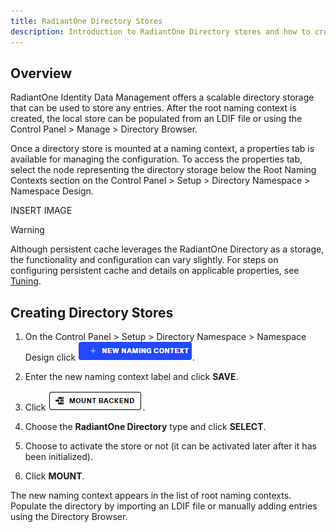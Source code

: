 ```yaml
---
title: RadiantOne Directory Stores
description: Introduction to RadiantOne Directory stores and how to create them. 
---
```


## Overview

RadiantOne Identity Data Management offers a scalable directory storage that can be used to store any entries. After the root naming context is created, the local store can be populated from an LDIF file or using the Control Panel > Manage > Directory Browser.

Once a directory store is mounted at a naming context, a properties tab is available for managing the configuration. To access the properties tab, select the node representing the directory storage below the Root Naming Contexts section on the Control Panel > Setup > Directory Namespace > Namespace Design.

INSERT IMAGE

>[!warning] 
>Although persistent cache leverages the RadiantOne Directory as a storage, the functionality and configuration can vary slightly. For steps on configuring persistent cache and details on applicable properties, see [Tuning](../../tuning/persistent-cache).

## Creating Directory Stores

1.	On the Control Panel > Setup > Directory Namespace > Namespace Design click ![An image showing ](Media/new-naming-context.jpg).

2.	Enter the new naming context label and click **SAVE**.

3.	Click ![An image showing ](Media/mount-backend.jpg).

4.	Choose the **RadiantOne Directory** type and click **SELECT**.
5.	Choose to activate the store or not (it can be activated later after it has been initialized).
6.	Click **MOUNT**.

The new naming context appears in the list of root naming contexts. Populate the directory by importing an LDIF file or manually adding entries using the Directory Browser. 
